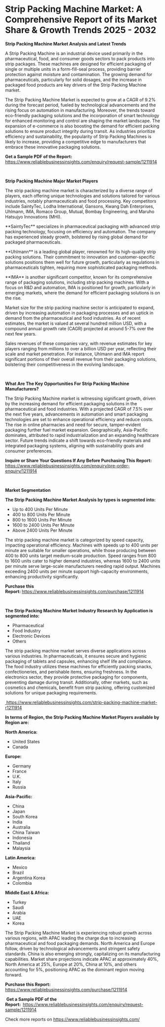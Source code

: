 <p><h1>Strip Packing Machine Market: A Comprehensive Report of its Market Share & Growth Trends 2025 - 2032</h1></p><p><strong>Strip Packing Machine Market Analysis and Latest Trends</strong></p>
<p><p>A Strip Packing Machine is an industrial device used primarily in the pharmaceutical, food, and consumer goods sectors to pack products into strip packages. These machines are designed for efficient packaging of single or multiple units in a form-fill-seal process, providing barrier protection against moisture and contamination. The growing demand for pharmaceuticals, particularly for solid dosages, and the increase in packaged food products are key drivers of the Strip Packing Machine market. </p><p>The Strip Packing Machine Market is expected to grow at a CAGR of 9.2% during the forecast period, fueled by technological advancements and the rising focus on automation in manufacturing. Moreover, the trends toward eco-friendly packaging solutions and the incorporation of smart technology for enhanced monitoring and control are shaping the market landscape. The expansion of e-commerce is also boosting the demand for efficient packing solutions to ensure product integrity during transit. As industries prioritize efficiency and sustainability, the popularity of Strip Packing Machines is likely to increase, providing a competitive edge to manufacturers that embrace these innovative packaging solutions.</p></p>
<p><strong>Get a Sample PDF of the Report:&nbsp;</strong> <a href="https://www.reliablebusinessinsights.com/enquiry/request-sample/1211914?utm_campaign=2318&utm_medium=2&utm_source=Github&utm_content=ia&utm_term=24032025&utm_id=strip-packing-machine">https://www.reliablebusinessinsights.com/enquiry/request-sample/1211914</a></p>
<p>&nbsp;</p>
<p><strong>Strip Packing Machine Major Market Players</strong></p>
<p><p>The strip packing machine market is characterized by a diverse range of players, each offering unique technologies and solutions tailored for various industries, notably pharmaceuticals and food processing. Key competitors include SaintyTec, Lodha International, Gansons, Kwang Dah Enterprises, Uhlmann, IMA, Romaco Group, Mutual, Bombay Engineering, and Maruho Hatsujyo Innovations (MHI).</p><p>**SaintyTec** specializes in pharmaceutical packaging with advanced strip packing technology, focusing on efficiency and automation. The company has experienced steady growth, bolstered by rising global demand for packaged pharmaceuticals. </p><p>**Uhlmann** is a leading global player, renowned for its high-quality strip packing solutions. Their commitment to innovation and customer-specific solutions positions them well for future growth, particularly as regulations in pharmaceuticals tighten, requiring more sophisticated packaging methods.</p><p>**IMA** is another significant competitor, known for its comprehensive range of packaging solutions, including strip packing machines. With a focus on R&D and automation, IMA is positioned for growth, particularly in emerging markets, where the demand for efficient packaging solutions is on the rise.</p><p>Market size for the strip packing machine sector is anticipated to expand, driven by increasing automation in packaging processes and an uptick in demand from the pharmaceutical and food industries. As of recent estimates, the market is valued at several hundred million USD, with a compound annual growth rate (CAGR) projected at around 5-7% over the next few years.</p><p>Sales revenues of these companies vary, with revenue estimates for key players ranging from millions to over a billion USD per year, reflecting their scale and market penetration. For instance, Uhlmann and IMA report significant portions of their overall revenue from their packaging solutions, bolstering their competitiveness in the evolving landscape.</p></p>
<p>&nbsp;</p>
<p><strong>What Are The Key Opportunities For Strip Packing Machine Manufacturers?</strong></p>
<p><p>The Strip Packing Machine market is witnessing significant growth, driven by the increasing demand for efficient packaging solutions in the pharmaceutical and food industries. With a projected CAGR of 7.5% over the next five years, advancements in automation and smart packaging technologies are set to enhance operational efficiency and reduce costs. The rise in online pharmacies and need for secure, tamper-evident packaging further fuel market expansion. Geographically, Asia-Pacific dominates, attributed to rapid industrialization and an expanding healthcare sector. Future trends indicate a shift towards eco-friendly materials and integrated packaging systems, aligning with sustainability goals and consumer preferences.</p></p>
<p><strong>Inquire or Share Your Questions If Any Before Purchasing This Report:</strong> <a href="https://www.reliablebusinessinsights.com/enquiry/pre-order-enquiry/1211914?utm_campaign=2318&utm_medium=2&utm_source=Github&utm_content=ia&utm_term=24032025&utm_id=strip-packing-machine">https://www.reliablebusinessinsights.com/enquiry/pre-order-enquiry/1211914</a></p>
<p>&nbsp;</p>
<p><strong>Market Segmentation</strong></p>
<p><strong>The Strip Packing Machine Market Analysis by types is segmented into:</strong></p>
<p><ul><li>Up to 400 Units Per Minute</li><li>400 to 800 Units Per Minute</li><li>800 to 1600 Units Per Minute</li><li>1600 to 2400 Units Per Minute</li><li>Above 2400 Units Per Minute</li></ul></p>
<p><p>The strip packing machine market is categorized by speed capacity, impacting operational efficiency. Machines with speeds up to 400 units per minute are suitable for smaller operations, while those producing between 400 to 800 units target medium-scale production. Speed ranges from 800 to 1600 units cater to higher demand industries, whereas 1600 to 2400 units per minute serve large-scale manufacturers needing rapid output. Machines exceeding 2400 units per minute support high-capacity environments, enhancing productivity significantly.</p></p>
<p><strong>Purchase this Report:&nbsp;</strong><a href="https://www.reliablebusinessinsights.com/purchase/1211914?utm_campaign=2318&utm_medium=2&utm_source=Github&utm_content=ia&utm_term=24032025&utm_id=strip-packing-machine">https://www.reliablebusinessinsights.com/purchase/1211914</a></p>
<p>&nbsp;</p>
<p><strong>The Strip Packing Machine Market Industry Research by Application is segmented into:</strong></p>
<p><ul><li>Pharmaceutical</li><li>Food Industry</li><li>Electronic Devices</li><li>Others</li></ul></p>
<p><p>The strip packing machine market serves diverse applications across various industries. In pharmaceuticals, it ensures secure and hygienic packaging of tablets and capsules, enhancing shelf life and compliance. The food industry utilizes these machines for efficiently packing snacks, confectioneries, and perishable items, ensuring freshness. In the electronics sector, they provide protective packaging for components, preventing damage during transit. Additionally, other markets, such as cosmetics and chemicals, benefit from strip packing, offering customized solutions for unique packaging requirements.</p></p>
<p><a href="https://www.reliablebusinessinsights.com/strip-packing-machine-market-r1211914?utm_campaign=2318&utm_medium=2&utm_source=Github&utm_content=ia&utm_term=24032025&utm_id=strip-packing-machine">&nbsp;https://www.reliablebusinessinsights.com/strip-packing-machine-market-r1211914</a></p>
<p><strong>In terms of Region, the Strip Packing Machine Market Players available by Region are:</strong></p>
<p>
    <p> <strong> North America: </strong>
        <ul>
            <li>United States</li>
            <li>Canada</li>
        </ul>
        </p> 
    <p> <strong> Europe: </strong>
        <ul>
            <li>Germany</li>
            <li>France</li>
            <li>U.K.</li>
            <li>Italy</li>
            <li>Russia</li>
        </ul>
        </p> 
    <p> <strong> Asia-Pacific: </strong>
        <ul>
            <li>China</li>
            <li>Japan</li>
            <li>South Korea</li>
            <li>India</li>
            <li>Australia</li>
            <li>China Taiwan</li>
            <li>Indonesia</li>
            <li>Thailand</li>
            <li>Malaysia</li>
        </ul>
        </p> 
    <p> <strong> Latin America: </strong>
        <ul>
            <li>Mexico</li>
            <li>Brazil</li>
            <li>Argentina Korea</li>
            <li>Colombia</li>
        </ul>
        </p> 
    <p> <strong> Middle East & Africa: </strong>
        <ul>
            <li>Turkey</li>
            <li>Saudi</li>
            <li>Arabia</li>
            <li>UAE</li>
            <li>Korea</li>
        </ul>
    </p>
    </p>
<p><p>The Strip Packing Machine Market is experiencing robust growth across various regions, with APAC leading the charge due to increasing pharmaceutical and food packaging demands. North America and Europe follow, driven by technological advancements and stringent safety standards. China is also emerging strongly, capitalizing on its manufacturing capabilities. Market share projections indicate APAC at approximately 40%, North America at 25%, Europe at 20%, China at 10%, and others accounting for 5%, positioning APAC as the dominant region moving forward.</p></p>
<p><strong>Purchase this Report: </strong><a href="https://www.reliablebusinessinsights.com/purchase/1211914?utm_campaign=2318&utm_medium=2&utm_source=Github&utm_content=ia&utm_term=24032025&utm_id=strip-packing-machine">https://www.reliablebusinessinsights.com/purchase/1211914</a></p>
<p>&nbsp;<strong>Get a Sample PDF of the Report:&nbsp;&nbsp;</strong><a href="https://www.reliablebusinessinsights.com/enquiry/request-sample/1211914?utm_campaign=2318&utm_medium=2&utm_source=Github&utm_content=ia&utm_term=24032025&utm_id=strip-packing-machine">https://www.reliablebusinessinsights.com/enquiry/request-sample/1211914</a></p>
<p><strong></strong></p>
<p>Check more reports on <a href="https://www.reliablebusinessinsights.com/?utm_campaign=2318&utm_medium=2&utm_source=Github&utm_content=ia&utm_term=24032025&utm_id=strip-packing-machine">https://www.reliablebusinessinsights.com/</a></p>